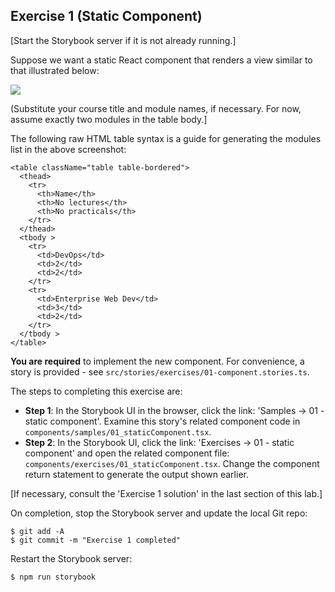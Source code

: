 ## Exercise 1 (Static Component)

[Start the Storybook server if it is not already running.]

Suppose we want a static React component that renders a view similar to that illustrated below: 

![][exercise1]

(Substitute your course title and module names, if necessary. For now, assume exactly two modules in the table body.]

The following raw HTML table syntax is a guide for generating the modules list in the above screenshot:
~~~
<table className="table table-bordered">
  <thead>
    <tr>
      <th>Name</th>
      <th>No lectures</th>
      <th>No practicals</th>
    </tr>
  </thead>
  <tbody >
    <tr>
      <td>DevOps</td>
      <td>2</td>
      <td>2</td>
    </tr>
    <tr>
      <td>Enterprise Web Dev</td>
      <td>3</td>
      <td>2</td>
    </tr>
  </tbody >
</table>
~~~

__You are required__ to implement the new component. For convenience, a story is  provided - see `src/stories/exercises/01-component.stories.ts`.

The steps to completing this exercise are:

+ __Step 1__: In the Storybook UI in the browser, click the link: 'Samples -> 01 - static component'. Examine this story's related component code in `components/samples/01_staticComponent.tsx`.
+ __Step 2__: In the Storybook UI, click the link: 'Exercises -> 01 - static component' and open the related component file:  `components/exercises/01_staticComponent.tsx`. Change the component return statement to generate the output shown earlier. 

[If necessary, consult the 'Exercise 1 solution' in the last section of this lab.]

On completion, stop the Storybook server and update the local Git repo:
~~~
$ git add -A
$ git commit -m "Exercise 1 completed"
~~~
Restart the Storybook server:
~~~
$ npm run storybook
~~~
[exercise1]: ./img/exercise1.png
